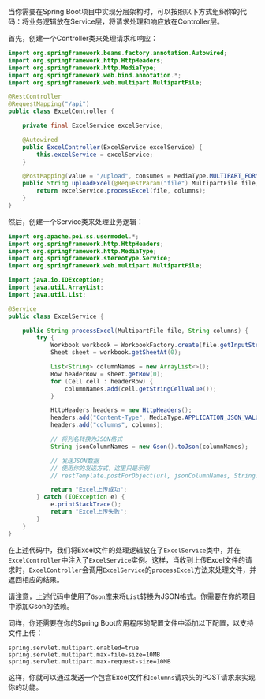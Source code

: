 当你需要在Spring Boot项目中实现分层架构时，可以按照以下方式组织你的代码：将业务逻辑放在Service层，将请求处理和响应放在Controller层。

首先，创建一个Controller类来处理请求和响应：

```java
import org.springframework.beans.factory.annotation.Autowired;
import org.springframework.http.HttpHeaders;
import org.springframework.http.MediaType;
import org.springframework.web.bind.annotation.*;
import org.springframework.web.multipart.MultipartFile;

@RestController
@RequestMapping("/api")
public class ExcelController {

    private final ExcelService excelService;

    @Autowired
    public ExcelController(ExcelService excelService) {
        this.excelService = excelService;
    }

    @PostMapping(value = "/upload", consumes = MediaType.MULTIPART_FORM_DATA_VALUE)
    public String uploadExcel(@RequestParam("file") MultipartFile file, @RequestHeader("columns") String columns) {
        return excelService.processExcel(file, columns);
    }
}
```

然后，创建一个Service类来处理业务逻辑：

```java
import org.apache.poi.ss.usermodel.*;
import org.springframework.http.HttpHeaders;
import org.springframework.http.MediaType;
import org.springframework.stereotype.Service;
import org.springframework.web.multipart.MultipartFile;

import java.io.IOException;
import java.util.ArrayList;
import java.util.List;

@Service
public class ExcelService {

    public String processExcel(MultipartFile file, String columns) {
        try {
            Workbook workbook = WorkbookFactory.create(file.getInputStream());
            Sheet sheet = workbook.getSheetAt(0);

            List<String> columnNames = new ArrayList<>();
            Row headerRow = sheet.getRow(0);
            for (Cell cell : headerRow) {
                columnNames.add(cell.getStringCellValue());
            }

            HttpHeaders headers = new HttpHeaders();
            headers.add("Content-Type", MediaType.APPLICATION_JSON_VALUE);
            headers.add("columns", columns);

            // 将列名转换为JSON格式
            String jsonColumnNames = new Gson().toJson(columnNames);

            // 发送JSON数据
            // 使用你的发送方式，这里只是示例
            // restTemplate.postForObject(url, jsonColumnNames, String.class, headers);

            return "Excel上传成功";
        } catch (IOException e) {
            e.printStackTrace();
            return "Excel上传失败";
        }
    }
}
```

在上述代码中，我们将Excel文件的处理逻辑放在了`ExcelService`类中，并在`ExcelController`中注入了`ExcelService`实例。这样，当收到上传Excel文件的请求时，`ExcelController`会调用`ExcelService`的`processExcel`方法来处理文件，并返回相应的结果。

请注意，上述代码中使用了`Gson`库来将`List`转换为JSON格式。你需要在你的项目中添加Gson的依赖。

同样，你还需要在你的Spring Boot应用程序的配置文件中添加以下配置，以支持文件上传：

```properties
spring.servlet.multipart.enabled=true
spring.servlet.multipart.max-file-size=10MB
spring.servlet.multipart.max-request-size=10MB
```

这样，你就可以通过发送一个包含Excel文件和`columns`请求头的POST请求来实现你的功能。